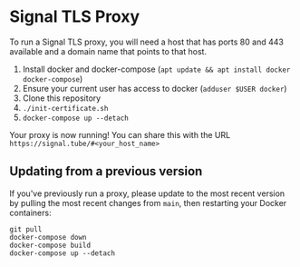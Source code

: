# Signal TLS Proxy

To run a Signal TLS proxy, you will need a host that has ports 80 and 443 available and a domain name that points to that host.

1. Install docker and docker-compose (`apt update && apt install docker docker-compose`)
1. Ensure your current user has access to docker (`adduser $USER docker`)
1. Clone this repository
1. `./init-certificate.sh`
1. `docker-compose up --detach`

Your proxy is now running! You can share this with the URL `https://signal.tube/#<your_host_name>`

## Updating from a previous version

If you've previously run a proxy, please update to the most recent version by pulling the most recent changes from `main`, then restarting your Docker containers:

```shell
git pull
docker-compose down
docker-compose build
docker-compose up --detach
```
